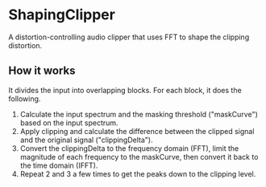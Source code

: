 ShapingClipper
==============
A distortion-controlling audio clipper that uses FFT to shape the clipping distortion.

## How it works
It divides the input into overlapping blocks. For each block, it does the following.
1. Calculate the input spectrum and the masking threshold ("maskCurve") based on the input spectrum.
2. Apply clipping and calculate the difference between the clipped signal and the original signal ("clippingDelta").
3. Convert the clippingDelta to the frequency domain (FFT), limit the magnitude of each frequency to the maskCurve, then convert it back to the time domain (IFFT).
4. Repeat 2 and 3 a few times to get the peaks down to the clipping level.
